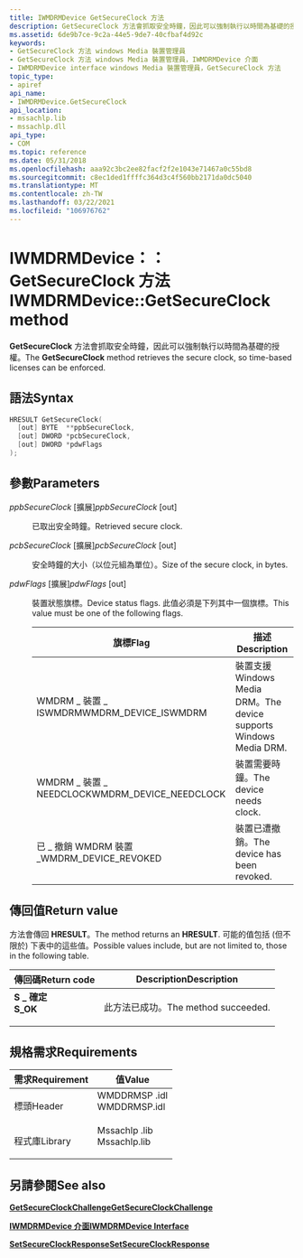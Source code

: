```yaml
---
title: IWMDRMDevice GetSecureClock 方法
description: GetSecureClock 方法會抓取安全時鐘，因此可以強制執行以時間為基礎的授權。
ms.assetid: 6de9b7ce-9c2a-44e5-9de7-40cfbaf4d92c
keywords:
- GetSecureClock 方法 windows Media 裝置管理員
- GetSecureClock 方法 windows Media 裝置管理員，IWMDRMDevice 介面
- IWMDRMDevice interface windows Media 裝置管理員，GetSecureClock 方法
topic_type:
- apiref
api_name:
- IWMDRMDevice.GetSecureClock
api_location:
- mssachlp.lib
- mssachlp.dll
api_type:
- COM
ms.topic: reference
ms.date: 05/31/2018
ms.openlocfilehash: aaa92c3bc2ee82facf2f2e1043e71467a0c55bd8
ms.sourcegitcommit: c8ec1ded1ffffc364d3c4f560bb2171da0dc5040
ms.translationtype: MT
ms.contentlocale: zh-TW
ms.lasthandoff: 03/22/2021
ms.locfileid: "106976762"
---
```

# <a name="iwmdrmdevicegetsecureclock-method"></a><span data-ttu-id="8f951-106">IWMDRMDevice：： GetSecureClock 方法</span><span class="sxs-lookup"><span data-stu-id="8f951-106">IWMDRMDevice::GetSecureClock method</span></span>

<span data-ttu-id="8f951-107">**GetSecureClock** 方法會抓取安全時鐘，因此可以強制執行以時間為基礎的授權。</span><span class="sxs-lookup"><span data-stu-id="8f951-107">The **GetSecureClock** method retrieves the secure clock, so time-based licenses can be enforced.</span></span>

## <a name="syntax"></a><span data-ttu-id="8f951-108">語法</span><span class="sxs-lookup"><span data-stu-id="8f951-108">Syntax</span></span>


```C++
HRESULT GetSecureClock(
  [out] BYTE  **ppbSecureClock,
  [out] DWORD *pcbSecureClock,
  [out] DWORD *pdwFlags
);
```



## <a name="parameters"></a><span data-ttu-id="8f951-109">參數</span><span class="sxs-lookup"><span data-stu-id="8f951-109">Parameters</span></span>

<dl> <dt>

<span data-ttu-id="8f951-110">*ppbSecureClock* \[擴展\]</span><span class="sxs-lookup"><span data-stu-id="8f951-110">*ppbSecureClock* \[out\]</span></span>
</dt> <dd>

<span data-ttu-id="8f951-111">已取出安全時鐘。</span><span class="sxs-lookup"><span data-stu-id="8f951-111">Retrieved secure clock.</span></span>

</dd> <dt>

<span data-ttu-id="8f951-112">*pcbSecureClock* \[擴展\]</span><span class="sxs-lookup"><span data-stu-id="8f951-112">*pcbSecureClock* \[out\]</span></span>
</dt> <dd>

<span data-ttu-id="8f951-113">安全時鐘的大小（以位元組為單位）。</span><span class="sxs-lookup"><span data-stu-id="8f951-113">Size of the secure clock, in bytes.</span></span>

</dd> <dt>

<span data-ttu-id="8f951-114">*pdwFlags* \[擴展\]</span><span class="sxs-lookup"><span data-stu-id="8f951-114">*pdwFlags* \[out\]</span></span>
</dt> <dd>

<span data-ttu-id="8f951-115">裝置狀態旗標。</span><span class="sxs-lookup"><span data-stu-id="8f951-115">Device status flags.</span></span> <span data-ttu-id="8f951-116">此值必須是下列其中一個旗標。</span><span class="sxs-lookup"><span data-stu-id="8f951-116">This value must be one of the following flags.</span></span>



| <span data-ttu-id="8f951-117">旗標</span><span class="sxs-lookup"><span data-stu-id="8f951-117">Flag</span></span>                     | <span data-ttu-id="8f951-118">描述</span><span class="sxs-lookup"><span data-stu-id="8f951-118">Description</span></span>                            |
|--------------------------|----------------------------------------|
| <span data-ttu-id="8f951-119">WMDRM \_ 裝置 \_ ISWMDRM</span><span class="sxs-lookup"><span data-stu-id="8f951-119">WMDRM\_DEVICE\_ISWMDRM</span></span>   | <span data-ttu-id="8f951-120">裝置支援 Windows Media DRM。</span><span class="sxs-lookup"><span data-stu-id="8f951-120">The device supports Windows Media DRM.</span></span> |
| <span data-ttu-id="8f951-121">WMDRM \_ 裝置 \_ NEEDCLOCK</span><span class="sxs-lookup"><span data-stu-id="8f951-121">WMDRM\_DEVICE\_NEEDCLOCK</span></span> | <span data-ttu-id="8f951-122">裝置需要時鐘。</span><span class="sxs-lookup"><span data-stu-id="8f951-122">The device needs clock.</span></span>                |
| <span data-ttu-id="8f951-123">已 \_ 撤銷 WMDRM 裝置 \_</span><span class="sxs-lookup"><span data-stu-id="8f951-123">WMDRM\_DEVICE\_REVOKED</span></span>   | <span data-ttu-id="8f951-124">裝置已遭撤銷。</span><span class="sxs-lookup"><span data-stu-id="8f951-124">The device has been revoked.</span></span>           |



 

</dd> </dl>

## <a name="return-value"></a><span data-ttu-id="8f951-125">傳回值</span><span class="sxs-lookup"><span data-stu-id="8f951-125">Return value</span></span>

<span data-ttu-id="8f951-126">方法會傳回 **HRESULT**。</span><span class="sxs-lookup"><span data-stu-id="8f951-126">The method returns an **HRESULT**.</span></span> <span data-ttu-id="8f951-127">可能的值包括 (但不限於) 下表中的這些值。</span><span class="sxs-lookup"><span data-stu-id="8f951-127">Possible values include, but are not limited to, those in the following table.</span></span>



| <span data-ttu-id="8f951-128">傳回碼</span><span class="sxs-lookup"><span data-stu-id="8f951-128">Return code</span></span>                                                                          | <span data-ttu-id="8f951-129">Description</span><span class="sxs-lookup"><span data-stu-id="8f951-129">Description</span></span>                      |
|--------------------------------------------------------------------------------------|----------------------------------|
| <dl> <span data-ttu-id="8f951-130"><dt>**S \_ 確定**</dt></span><span class="sxs-lookup"><span data-stu-id="8f951-130"><dt>**S\_OK**</dt></span></span> </dl> | <span data-ttu-id="8f951-131">此方法已成功。</span><span class="sxs-lookup"><span data-stu-id="8f951-131">The method succeeded.</span></span><br/> |



 

## <a name="requirements"></a><span data-ttu-id="8f951-132">規格需求</span><span class="sxs-lookup"><span data-stu-id="8f951-132">Requirements</span></span>



| <span data-ttu-id="8f951-133">需求</span><span class="sxs-lookup"><span data-stu-id="8f951-133">Requirement</span></span> | <span data-ttu-id="8f951-134">值</span><span class="sxs-lookup"><span data-stu-id="8f951-134">Value</span></span> |
|--------------------|-----------------------------------------------------------------------------------------|
| <span data-ttu-id="8f951-135">標頭</span><span class="sxs-lookup"><span data-stu-id="8f951-135">Header</span></span><br/>  | <dl> <span data-ttu-id="8f951-136"><dt>WMDDRMSP .idl</dt></span><span class="sxs-lookup"><span data-stu-id="8f951-136"><dt>WMDDRMSP.idl</dt></span></span> </dl> |
| <span data-ttu-id="8f951-137">程式庫</span><span class="sxs-lookup"><span data-stu-id="8f951-137">Library</span></span><br/> | <dl> <span data-ttu-id="8f951-138"><dt>Mssachlp .lib</dt></span><span class="sxs-lookup"><span data-stu-id="8f951-138"><dt>Mssachlp.lib</dt></span></span> </dl> |



## <a name="see-also"></a><span data-ttu-id="8f951-139">另請參閱</span><span class="sxs-lookup"><span data-stu-id="8f951-139">See also</span></span>

<dl> <dt>

[<span data-ttu-id="8f951-140">**GetSecureClockChallenge**</span><span class="sxs-lookup"><span data-stu-id="8f951-140">**GetSecureClockChallenge**</span></span>](iwmdrmdevice-getsecureclockchallenge.md)
</dt> <dt>

[<span data-ttu-id="8f951-141">**IWMDRMDevice 介面**</span><span class="sxs-lookup"><span data-stu-id="8f951-141">**IWMDRMDevice Interface**</span></span>](iwmdrmdevice.md)
</dt> <dt>

[<span data-ttu-id="8f951-142">**SetSecureClockResponse**</span><span class="sxs-lookup"><span data-stu-id="8f951-142">**SetSecureClockResponse**</span></span>](iwmdrmdevice-setsecureclockresponse.md)
</dt> </dl>

 

 





